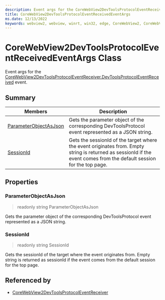 ```yaml
---
description: Event args for the CoreWebView2DevToolsProtocolEventReceiver.DevToolsProtocolEventReceived event.
title: CoreWebView2DevToolsProtocolEventReceivedEventArgs
ms.date: 12/13/2022
keywords: webview2, webview, winrt, win32, edge, CoreWebView2, CoreWebView2Controller, browser control, edge html, CoreWebView2DevToolsProtocolEventReceivedEventArgs
---
```


# CoreWebView2DevToolsProtocolEventReceivedEventArgs Class



Event args for the [CoreWebView2DevToolsProtocolEventReceiver.DevToolsProtocolEventReceived](corewebview2devtoolsprotocoleventreceiver.md#devtoolsprotocoleventreceived) event.

## Summary

Members|Description
--|--
[ParameterObjectAsJson](#parameterobjectasjson) | Gets the parameter object of the corresponding DevToolsProtocol event represented as a JSON string.
[SessionId](#sessionid) | Gets the sessionId of the target where the event originates from. Empty string is returned as sessionId if the event comes from the default session for the top page.

## Properties

### ParameterObjectAsJson

> readonly  string ParameterObjectAsJson

Gets the parameter object of the corresponding DevToolsProtocol event represented as a JSON string.

### SessionId

> readonly  string SessionId

Gets the sessionId of the target where the event originates from. Empty string is returned as sessionId if the event comes from the default session for the top page.






## Referenced by

- [CoreWebView2DevToolsProtocolEventReceiver](corewebview2devtoolsprotocoleventreceiver.md)
